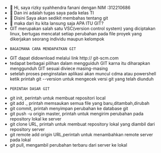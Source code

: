 - 👋 Hi, saya rizky syahhendra fanani dengan NIM :312210686
- 👀 Dan ini adalah tugas saya pada kelas TI 
- 🌱 Disini Saya akan sedikit membahas tentang git
- 💞️ maka dari itu kita lansung saja
      APA ITU GIT?
- GIT merupakan salah satu VSC(version control system) yang diciptakan linux, bertugas mencatat setiap perubahan pada file proyek yang dikerjakan seorang individu maupun kelompok
-     BAGAIMANA CARA MENDAPATKAN GIT
- GIT dapat didownload melalui link http:// git-scm.com
- tedapat berbagai pilihan dalam mengguiduh GIT karna itu diharapkan menggunduh GIT sesuai diviece masing-masing
- setelah proses penginstalan aplikasi akan muncul cdma atau powershell ketik printah git --version untuk mengecek versi git yang telah diunduh
-     PERINTAH DASAR GIT
- git init, perintah untuk membuat repositori local
- git add ., printah memsaukan semua file yang baru,ditambah,dirubah
- git commit, printah menyimpan perubahan ke database git
- git push -u origin master, printah untuk mengirim perubahan pada repository lokal ke server
- git clone URL, printah untuk membuat repository lokal yang diambil dari repository server
- git remote add origin URL,perintah untuk menambahkan remote server pada lokal
- git pull, mengambil perubahan terbaru dari server ke lokal
